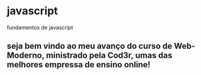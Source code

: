 # javascript
fundamentos de javascript
<h2>seja bem vindo ao meu avanço do curso de Web-Moderno, ministrado pela Cod3r, umas das melhores empressa de ensino online!
